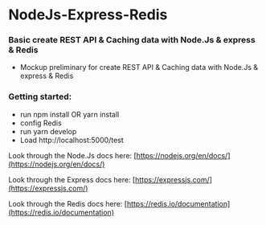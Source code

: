 # NodeJs-Express-Redis
### Basic create REST API & Caching data with Node.Js & express & Redis
  * Mockup preliminary for create REST API & Caching data with Node.Js & express & Redis
### Getting started:
  * run npm install OR yarn install
 *  config Redis
  * run yarn develop
  * Load http://localhost:5000/test

Look through the Node.Js docs here: [https://nodejs.org/en/docs/](https://nodejs.org/en/docs/)

Look through the Express docs here: [https://expressjs.com/](https://expressjs.com/)

Look through the Redis docs here: [https://redis.io/documentation](https://redis.io/documentation)
